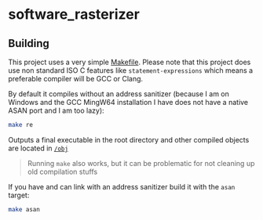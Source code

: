 # software_rasterizer

## Building

This project uses a very simple [Makefile](./Makefile). Please note that this project does use non standard ISO C features like `statement-expressions` which means a preferable compiler
will be GCC or Clang.

By default it compiles without an address sanitizer (because I am on Windows and the GCC MingW64 installation I have
does not have a native ASAN port and I am too lazy):

```bash
make re
```

Outputs a final executable in the root directory and other compiled objects are located in [`/obj`](./obj/)

> Running `make` also works, but it can be problematic for not cleaning up old compilation stuffs

If you have and can link with an address sanitizer build it with the `asan` target:

```bash
make asan
```
